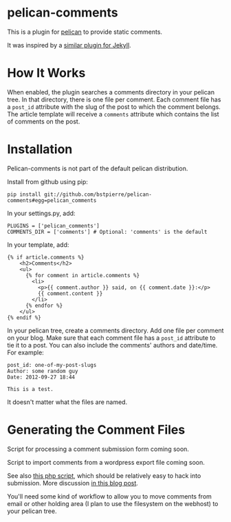 # pelican-comments

This is a plugin for [pelican](http://getpelican.com) to provide static comments.

It was inspired by a [similar plugin for
Jekyll](https://github.com/mpalmer/jekyll-static-comments).

# How It Works

When enabled, the plugin searches a comments directory in your pelican
tree. In that directory, there is one file per comment. Each comment
file has a `post_id` attribute with the slug of the post to which the
comment belongs. The article template will receive a `comments` attribute
which contains the list of comments on the post.

# Installation

Pelican-comments is not part of the default pelican distribution.

Install from github using pip:

    pip install git://github.com/bstpierre/pelican-comments#egg=pelican_comments

In your settings.py, add:

    PLUGINS = ['pelican_comments']
    COMMENTS_DIR = ['comments'] # Optional: 'comments' is the default

In your template, add:

    {% if article.comments %}
        <h2>Comments</h2>
        <ul>
          {% for comment in article.comments %}
            <li>
              <p>{{ comment.author }} said, on {{ comment.date }}:</p>
              {{ comment.content }}
            </li>
          {% endfor %}
        </ul>
    {% endif %}

In your pelican tree, create a comments directory. Add one file per
comment on your blog. Make sure that each comment file has a `post_id`
attribute to tie it to a post. You can also include the comments'
authors and date/time. For example:

    post_id: one-of-my-post-slugs
    Author: some random guy
    Date: 2012-09-27 18:44

    This is a test.

It doesn't matter what the files are named.

# Generating the Comment Files

Script for processing a comment submission form coming soon.

Script to import comments from a wordpress export file coming soon.

See also
[this php
script](https://github.com/mpalmer/jekyll-static-comments/blob/master/commentsubmit.php),
which should be relatively easy to hack into
submission. More discussion [in this blog
post](http://hezmatt.org/~mpalmer/blog/2011/07/19/static-comments-in-jekyll.html).

You'll need some kind of workflow to allow you to move comments from
email or other holding area (I plan to use the filesystem on the webhost)
to your pelican tree.

